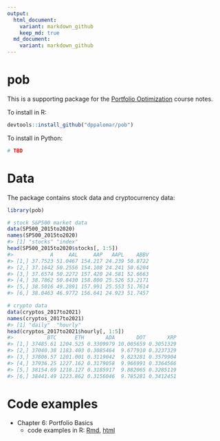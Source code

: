 ```yaml
---
output:
  html_document:
    variant: markdown_github
    keep_md: true
  md_document:
    variant: markdown_github
---
```


<!-- README.md is generated from README.Rmd. Please edit that file -->



# pob
This is a supporting package for the [Portfolio Optimization](https://www.danielppalomar.com/teaching-courses/fall-2021-22-mafs5310-portfolio-optimization-with-r/) course notes.

To install in R:

```r
devtools::install_github("dppalomar/pob")
```

To install in Python:

```r
# TBD
```


# Data
The package contains stock data and cryptocurrency data:

```r
library(pob)

# stock S&P500 market data
data(SP500_2015to2020)
names(SP500_2015to2020)
#> [1] "stocks" "index"
head(SP500_2015to2020$stocks[, 1:5])
#>            A     AAL     AAP   AAPL    ABBV
#> [1,] 37.7523 51.0467 154.217 24.239 50.8722
#> [2,] 37.1642 50.2556 154.108 24.241 50.6204
#> [3,] 37.6574 50.2272 157.420 24.581 52.6663
#> [4,] 38.7862 50.8430 158.800 25.526 53.2171
#> [5,] 38.5016 49.2891 157.991 25.553 51.7614
#> [6,] 38.0463 46.9772 156.641 24.923 51.7457

# crypto data
data(cryptos_2017to2021)
names(cryptos_2017to2021)
#> [1] "daily"  "hourly"
head(cryptos_2017to2021$hourly[, 1:5])
#>           BTC      ETH       ADA       DOT       XRP
#> [1,] 37485.61 1204.525 0.3309979 10.005659 0.3051329
#> [2,] 37040.38 1183.403 0.3085464  9.677910 0.3237329
#> [3,] 37806.57 1201.001 0.3119042  9.823281 0.3579904
#> [4,] 37936.25 1227.162 0.3179058  9.966991 0.3364566
#> [5,] 38154.69 1218.127 0.3185917  9.882065 0.3285119
#> [6,] 38441.49 1223.862 0.3156046  9.785281 0.3412451
```



# Code examples

- Chapter 6: Portfolio Basics
  + code examples in R: [Rmd](code_examples/chapter-6/Rsession.Rmd), [html](code_examples/chapter-6/Rsession.html)
  
  
  
